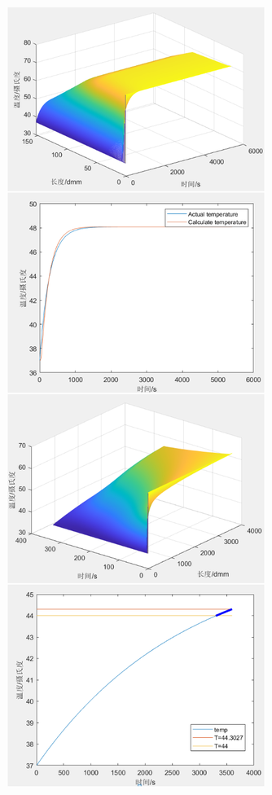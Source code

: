 ![problem1](https://github.com/Shuilin123/Mathematical-modeling-problems-and-algorithms/blob/master/MCM/2018/A/problem1.png)
![problem1_1](https://github.com/Shuilin123/Mathematical-modeling-problems-and-algorithms/blob/master/MCM/2018/A/problem1_1.png)
![problem2](https://github.com/Shuilin123/Mathematical-modeling-problems-and-algorithms/blob/master/MCM/2018/A/problem2.png)
![problem2_1](https://github.com/Shuilin123/Mathematical-modeling-problems-and-algorithms/blob/master/MCM/2018/A/problem2_1.png)

